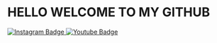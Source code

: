 # HELLO WELCOME TO MY GITHUB
<div id="badges">
  <a href="https://Instagram.com/adzikryy_2">
    <img src="https://img.shields.io/badge/Instagram-white?style=for-the-badge&logo=instagram &logoColor=black" alt="Instagram Badge"/>
  </a>
  <a href="https://youtube.com/@adzikrystd">
    <img src="https://img.shields.io/badge/YouTube-red?style=for-the-badge&logo=youtube&logoColor=white" alt="Youtube Badge"/>
  </a>
</div>
<!--
AdzikryStudio/AdzikryStudio is a ✨ special ✨ repository because its `README.md` (this file) appears on your GitHub profile.
You can click the Preview link to take a look at your changes.
--->
